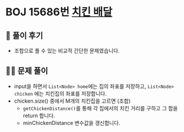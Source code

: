 # BOJ 15686번 [치킨 배달](https://www.acmicpc.net/problem/15686)

## 🌈 풀이 후기
* 조합으로 풀 수 있는 비교적 간단한 문제였습니다.
## 👩‍🏫 문제 풀이
* input을 하면서 ```List<Node> home```에는 집의 좌표를 저장하고, ```List<Node> chicken``` 에는 치킨집의 좌표를 저장합니다.
* chicken.size() 중에서 M개의 치킨집을 고르면 (조합)
    * ```getChickenDistance()```를 통해 각 집에서의 치킨 거리를 구하고 그 합을 return 합니다.
    * minChickenDistance 변수값을 갱신합니다. 